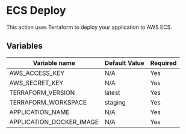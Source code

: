 # ECS Deploy

This action uses Terraform to deploy your application to AWS ECS.

## Variables

| Variable name             | Default Value | Required |
| -------------             | ------------- | -------- |
| AWS_ACCESS_KEY            | N/A           | Yes      |
| AWS_SECRET_KEY            | N/A           | Yes      |
| TERRAFORM_VERSION         | latest        | Yes      |
| TERRAFORM_WORKSPACE       | staging       | Yes      |
| APPLICATION_NAME          | N/A           | Yes      |
| APPLICATION_DOCKER_IMAGE  | N/A           | Yes      |
